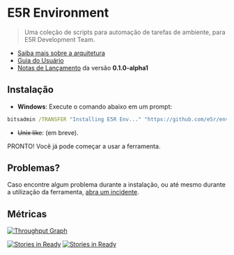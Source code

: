 E5R Environment
===============

> Uma coleção de scripts para automação de tarefas de ambiente, para E5R Development Team.

* [Saiba mais sobre a arquitetura](doc/ARCHITECTURE.md)
* [Guia do Usuário](doc/USERGUIDE.md)
* [Notas de Lançamento](https://github.com/e5r/env/releases/tag/v0.1.0-alpha1) da versão **0.1.0-alpha1**

## Instalação

* __Windows__: Execute o comando abaixo em um prompt:
```cmd
bitsadmin /TRANSFER "Installing E5R Env..." "https://github.com/e5r/env/raw/migrate-to-javascript/e5r-install.cmd" "%CD%\e5r-install.cmd" && "%CD%\e5r-install.cmd" && del "%CD%\e5r-install.cmd"
```
* ~~Unix like~~: (em breve).

PRONTO! Você já pode começar a usar a ferramenta.

## Problemas?

Caso encontre algum problema durante a instalação, ou até mesmo durante a utilização da ferramenta, [abra um incidente](https://github.com/e5r/env/issues).

## Métricas

[![Throughput Graph](https://graphs.waffle.io/e5r/env/throughput.svg)](https://waffle.io/e5r/env/metrics)

[![Stories in Ready](https://badge.waffle.io/e5r/env.svg?label=ready&title=Ready)](http://waffle.io/e5r/env) [![Stories in Ready](https://badge.waffle.io/e5r/env.svg?label=In%20Progress&title=In%20Progress)](http://waffle.io/e5r/env)
